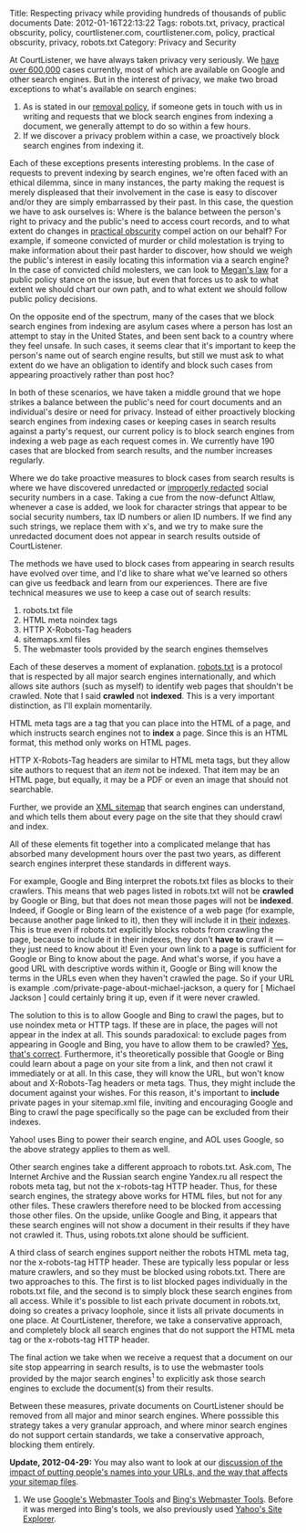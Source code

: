 Title: Respecting privacy while providing hundreds of thousands of public documents
Date: 2012-01-16T22:13:22
Tags: robots.txt, privacy, practical obscurity, policy, courtlistener.com, courtlistener.com, policy, practical obscurity, privacy, robots.txt
Category: Privacy and Security

At CourtListener, we have always taken privacy very seriously. We [have over 600,000][7] cases currently, most of which are available on Google and other search engines. But in the interest of privacy, we make two broad exceptions to what's available on search engines: 

1. As is stated in our [removal policy][1], if someone gets in touch with us in writing and requests that we block search engines from indexing a document, we generally attempt to do so within a few hours. 
2. If we discover a privacy problem within a case, we proactively block search engines from indexing it. 

Each of these exceptions presents interesting problems. In the case of requests to prevent indexing by search engines, we're often faced with an ethical dilemma, since in many instances, the party making the request is merely displeased that their involvement in the case is easy to discover and/or they are simply embarrassed by their past. In this case, the question we have to ask ourselves is: Where is the balance between the person's right to privacy and the public's need to access court records, and to what extent do changes in [practical obscurity][8] compel action on our behalf? For example, if someone convicted of murder or child molestation is trying to make information about their past harder to discover, how should we weigh the public's interest in easily locating this information via a search engine? In the case of convicted child molesters, we can look to [Megan's law][2] for a public policy stance on the issue, but even that forces us to ask to what extent we should chart our own path, and to what extent we should follow public policy decisions. 

On the opposite end of the spectrum, many of the cases that we block search engines from indexing are asylum cases where a person has lost an attempt to stay in the United States, and been sent back to a country where they feel unsafe. In such cases, it seems clear that it's important to keep the person's name out of search engine results, but still we must ask to what extent do we have an obligation to identify and block such cases from appearing proactively rather than post hoc? 

In both of these scenarios, we have taken a middle ground that we hope strikes a balance between the public's need for court documents and an individual's desire or need for privacy. Instead of either proactively blocking search engines from indexing cases or keeping cases in search results against a party's request, our current policy is to block search engines from indexing a web page as each request comes in. We currently have 190 cases that are blocked from search results, and the number increases regularly. 

Where we do take proactive measures to block cases from search results is where we have discovered unredacted or [improperly redacted][3] social security numbers in a case. Taking a cue from the now-defunct Altlaw, whenever a case is added, we look for character strings that appear to be social security numbers, tax ID numbers or alien ID numbers. If we find any such strings, we replace them with x's, and we try to make sure the unredacted document does not appear in search results outside of CourtListener. 

The methods we have used to block cases from appearing in search results have evolved over time, and I'd like to share what we've learned so others can give us feedback and learn from our experiences. There are five technical measures we use to keep a case out of search results: 

1. robots.txt file 
2. HTML meta noindex tags 
3. HTTP X-Robots-Tag headers 
4. sitemaps.xml files 
5. The webmaster tools provided by the search engines themselves

Each of these deserves a moment of explanation. [robots.txt][4] is a protocol that is respected by all major search engines internationally, and which allows site authors (such as myself) to identify web pages that shouldn't be crawled. Note that I said **crawled** not **indexed**. This is a very important distinction, as I'll explain momentarily. 

HTML meta tags are a tag that you can place into the HTML of a page, and which instructs search engines not to **index** a page. Since this is an HTML format, this method only works on HTML pages. 

HTTP X-Robots-Tag headers are similar to HTML meta tags, but they allow site authors to request that an *item* not be indexed. That item may be an HTML page, but equally, it may be a PDF or even an image that should not searchable. 

Further, we provide an [XML sitemap][5] that search engines can understand, and which tells them about every page on the site that they should crawl and index. 

All of these elements fit together into a complicated melange that has 
absorbed many development hours over the past two years, 
as different search engines interpret these standards in different ways. 

For example, Google and Bing interpret the robots.txt files as blocks to 
their crawlers. This means that web pages listed in robots.txt will not be 
**crawled** by Google or Bing, but that does not mean those pages will not 
be **indexed**. Indeed, if Google or Bing learn of the existence of a web 
page (for example, because another page linked to it), 
then they will include it in [their][6] [indexes][10]. This is true even if 
robots.txt explicitly blocks robots from crawling the page, 
because to include it in their indexes, they don't **have to** crawl it 
&mdash; they just need to know about it! Even your own link to a page is 
sufficient for Google or Bing to know about the page. And what's worse, 
if you have a good URL with descriptive words within it, 
Google or Bing will know the terms in the URLs even when they haven't 
crawled the page. So if your URL is example
.com/private-page-about-michael-jackson, a query for [ Michael Jackson ] 
could certainly bring it up, even if it were never crawled. 

The solution to this is to allow Google and Bing to crawl the pages, but to use noindex meta or HTTP tags. If these are in place, the pages will not appear in the index at all. This sounds paradoxical: to exclude pages from appearing in Google and Bing, you have to allow them to be crawled? [Yes, that's correct][11]. Furthermore, it's theoretically possible that Google or Bing could learn about a page on your site from a link, and then not crawl it immediately or at all. In this case, they will know the URL, but won't know about and X-Robots-Tag headers or meta tags. Thus, they might include the document against your wishes. For this reason, it's important to **include** private pages in your sitemap.xml file, inviting and encouraging Google and Bing to crawl the page specifically so the page can be excluded from their indexes.

Yahoo! uses Bing to power their search engine, and AOL uses Google, so the above strategy applies to them as well.

Other search engines take a different approach to robots.txt. Ask.com, The Internet Archive and the Russian search engine Yandex.ru all respect the robots meta tag, but not the x-robots-tag HTTP header. Thus, for these search engines, the strategy above works for HTML files, but not for any other files. These crawlers therefore need to be blocked from accessing those other files. On the upside, unlike Google and Bing, it appears that these search engines will not show a document in their results if they have not crawled it. Thus, using robots.txt alone should be sufficient.

A third class of search engines support neither the robots HTML meta tag, nor the x-robots-tag HTTP header. These are typically less popular or less mature crawlers, and so they must be blocked using robots.txt. There are two approaches to this. The first is to list blocked pages individually in the robots.txt file, and the second is to simply block these search engines from all access. While it's possible to list each private document in robots.txt, doing so creates a privacy loophole, since it lists all private documents in one place. At CourtListener, therefore, we take a conservative approach, and completely block all search engines that do not support the HTML meta tag or the x-robots-tag HTTP header.

The final action we take when we receive a request that a document on our site stop appearring in search results, is to use the webmaster tools provided by the major search engines<sup>1</sup> to explicitly ask those search engines to exclude the document(s) from their results.

Between these measures, private documents on CourtListener should be removed from all major and minor search engines. Where posssible this strategy takes a very granular approach, and where minor search engines do not support certain standards, we take a conservative approach, blocking them entirely.

**Update, 2012-04-29:** You may also want to look at our [discussion of the impact of putting people's names into your URLs, and the way that affects your sitemap files][12].

<!-- actual footnotes -->
1. We use <a href="http://www.google.com/webmasters/tools">Google's Webmaster 
Tools</a> and <a href="http://www.bing.com/toolbox/webmaster">Bing's 
Webmaster Tools</a>. Before it was merged into Bing's tools, 
we also previously used <a href="http://siteexplorer.search.yahoo
.com/">Yahoo's Site Explorer</a>.

[1]: http://courtlistener.com/removal/ 
[2]: http://en.wikipedia.org/wiki/Megan%27s_Law 
[3]: https://freedom-to-tinker.com/blog/tblee/what-gets-redacted-pacer 
[4]: http://www.robotstxt.org/ 
[5]: http://www.sitemaps.org/protocol.html 
[6]: http://www.youtube.com/watch?v=KBdEwpRQRD0 
[7]: http://courtlistener.com/coverage/ 
[8]: http://scholar.google.com/scholar?hl=en&q=practical+obscurity+privacy
[10]: http://www.bing.com/community/site_blogs/b/webmaster/archive/2009/08/21/prevent-a-bot-from-getting-lost-in-space-sem-101.aspx
[11]: https://support.google.com/webmasters/bin/answer.py?hl=en&answer=93710
[12]: {filename}/further-privacy-protections-at-courtlistener.md
